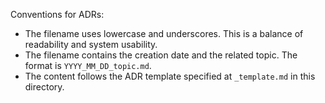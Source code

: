 Conventions for ADRs:
 - The filename uses lowercase and underscores. This is a balance of readability and system usability.
 - The filename contains the creation date and the related topic. The format is `YYYY_MM_DD_topic.md`.
 - The content follows the ADR template specified at `_template.md` in this directory.
